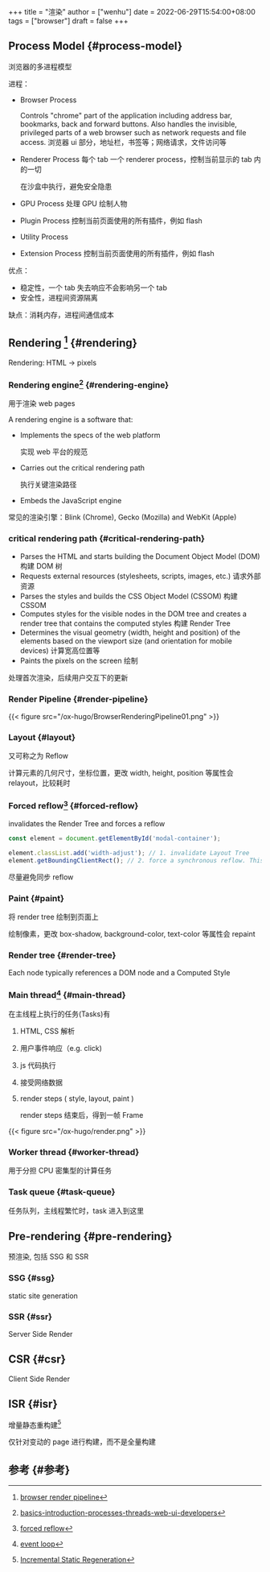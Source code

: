 +++
title = "渲染"
author = ["wenhu"]
date = 2022-06-29T15:54:00+08:00
tags = ["browser"]
draft = false
+++

## Process Model {#process-model}

浏览器的多进程模型

进程：

-   Browser Process

    Controls "chrome" part of the application including address bar, bookmarks, back and forward buttons.
    Also handles the invisible, privileged parts of a web browser such as network requests and file access.
    浏览器 ui 部分，地址栏，书签等；网络请求，文件访问等

-   Renderer Process
    每个 tab 一个 renderer process，控制当前显示的 tab 内的一切

    在沙盒中执行，避免安全隐患

-   GPU Process
    处理 GPU 绘制人物
-   Plugin Process
    控制当前页面使用的所有插件，例如 flash

-   Utility Process

-   Extension Process
    控制当前页面使用的所有插件，例如 flash

优点：

-   稳定性，一个 tab 失去响应不会影响另一个 tab
-   安全性，进程间资源隔离

缺点：消耗内存，进程间通信成本


## Rendering [^fn:1] {#rendering}

Rendering: HTML -&gt; pixels


### Rendering engine[^fn:2] {#rendering-engine}

用于渲染 web pages

A rendering engine is a software that:

-   Implements the specs of the web platform

    实现 web 平台的规范

-   Carries out the critical rendering path

    执行关键渲染路径

-   Embeds the JavaScript engine

常见的渲染引擎：Blink (Chrome), Gecko (Mozilla) and WebKit (Apple)


### critical rendering path {#critical-rendering-path}

-   Parses the HTML and starts building the Document Object Model (DOM)
    构建 DOM 树
-   Requests external resources (stylesheets, scripts, images, etc.)
    请求外部资源
-   Parses the styles and builds the CSS Object Model (CSSOM)
    构建 CSSOM
-   Computes styles for the visible nodes in the DOM tree and creates a render tree that contains the computed styles
    构建 Render Tree
-   Determines the visual geometry (width, height and position) of the elements based on the viewport size (and orientation for mobile devices)
    计算宽高位置等
-   Paints the pixels on the screen
    绘制

处理首次渲染，后续用户交互下的更新


### Render Pipeline {#render-pipeline}

{{< figure src="/ox-hugo/BrowserRenderingPipeline01.png" >}}


### Layout {#layout}

又可称之为 Reflow

计算元素的几何尺寸，坐标位置，更改 width, height, position 等属性会 relayout，比较耗时


### Forced reflow[^fn:3] {#forced-reflow}

invalidates the Render Tree and forces a reflow

```js
const element = document.getElementById('modal-container');

element.classList.add('width-adjust'); // 1. invalidate Layout Tree
element.getBoundingClientRect(); // 2. force a synchronous reflow. This can be SLOW!
```

尽量避免同步 reflow


### Paint {#paint}

将 render tree 绘制到页面上

绘制像素，更改 box-shadow, background-color, text-color 等属性会 repaint


### Render tree {#render-tree}

Each node typically references a DOM node and a Computed Style


### Main thread[^fn:4] {#main-thread}

在主线程上执行的任务(Tasks)有

1.  HTML, CSS 解析
2.  用户事件响应（e.g. click)
3.  js 代码执行
4.  接受网络数据
5.  render steps ( style, layout, paint )

    render steps 结束后，得到一帧 Frame

{{< figure src="/ox-hugo/render.png" >}}


### Worker thread {#worker-thread}

用于分担 CPU 密集型的计算任务


### Task queue {#task-queue}

任务队列，主线程繁忙时，task 进入到这里


## Pre-rendering {#pre-rendering}

预渲染, 包括 SSG 和 SSR


### SSG {#ssg}

static site generation


### SSR {#ssr}

Server Side Render


## CSR {#csr}

Client Side Render


## ISR {#isr}

增量静态重构建[^fn:5]

仅针对变动的 page 进行构建，而不是全量构建


## 参考 {#参考}

[^fn:1]: [browser render pipeline](https://www.webperf.tips/tip/browser-rendering-pipeline/)
[^fn:2]: [basics-introduction-processes-threads-web-ui-developers](https://www.telerik.com/blogs/angular-basics-introduction-processes-threads-web-ui-developers)
[^fn:3]: [ forced reflow](https://www.webperf.tips/tip/layout-thrashing/)
[^fn:4]: [ event loop](https://www.webperf.tips/tip/event-loop/)
[^fn:5]: [Incremental Static Regeneration](https://nextjs.org/docs/basic-features/data-fetching/incremental-static-regeneration)